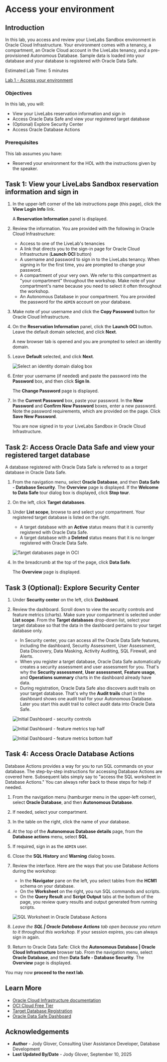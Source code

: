 # Access your environment

## Introduction

In this lab, you access and review your LiveLabs Sandbox environment in Oracle Cloud Infrastructure. Your environment comes with a tenancy, a compartment, an Oracle Cloud account in the LiveLabs tenancy, and a pre-provisioned Autonomous Database. Sample data is loaded into your database and your database is registered with Oracle Data Safe.

Estimated Lab Time: 5 minutes

[Lab 1 - Access your environment](videohub:1_z0wftp16)

### Objectives

In this lab, you will:

- View your LiveLabs reservation information and sign in
- Access Oracle Data Safe and view your registered target database
- (Optional) Explore Security Center
- Access Oracle Database Actions


### Prerequisites

This lab assumes you have:

- Reserved your environment for the HOL with the instructions given by the speaker.


## Task 1: View your LiveLabs Sandbox reservation information and sign in

1. In the upper-left corner of the lab instructions page (this page), click the **View Login Info** link. 

    A **Reservation Information** panel is displayed.

2. Review the information. You are provided with the following in Oracle Cloud Infrastructure:

    - Access to one of the LiveLab's tenancies
    - A link that directs you to the sign-in page for Oracle Cloud Infrastructure (**Launch OCI** button)
    - A username and password to sign in to the LiveLabs tenancy. When signing in for the first time, you are prompted to change your password.
    - A compartment of your very own. We refer to this compartment as "your compartment" throughout the workshop. Make note of your compartment's name because you need to select it often throughout the workshop.
    - An Autonomous Database in your compartment. You are provided the password for the `ADMIN` account on your database.

3. Make note of your username and click the **Copy Password** button for Oracle Cloud Infrastructure.

4. On the **Reservation Information** panel, click the **Launch OCI** button. Leave the default domain selected, and click **Next**.

    A new browser tab is opened and you are prompted to select an identity domain.

5. Leave **Default** selected, and click **Next**.

    ![Select an identity domain dialog box](images/sign-in-dialog.png "Select an identity domain dialog box")

6. Enter your username (if needed) and paste the password into the **Password** box, and then click **Sign In**.

    The **Change Password** page is displayed.

7. In the **Current Password** box, paste your password. In the **New Password** and **Confirm New Password** boxes, enter a new password. Note the password requirements, which are provided on the page. Click **Save New Password**.

    You are now signed in to your LiveLabs Sandbox in Oracle Cloud Infrastructure.


## Task 2: Access Oracle Data Safe and view your registered target database

A database registered with Oracle Data Safe is referred to as a *target* database in Oracle Data Safe.

1. From the navigation menu, select **Oracle Database**, and then **Data Safe - Database Security**. The **Overview** page is displayed. If the **Welcome to Data Safe** tour dialog box is displayed, click **Stop tour**.

2. On the left, click **Target databases**.

3. Under **List scope**, browse to and select your compartment. Your registered target database is listed on the right.

    - A target database with an **Active** status means that it is currently registered with Oracle Data Safe.
    - A target database with a **Deleted** status means that it is no longer registered with Oracle Data Safe.

    ![Target databases page in OCI](images/target-databases-page-oci.png "Target databases page in OCI")

4. In the breadcrumb at the top of the page, click **Data Safe**.

    The **Overview** page is displayed.


## Task 3 (Optional): Explore Security Center

1. Under **Security center** on the left, click **Dashboard**.

2. Review the dashboard. Scroll down to view the security controls and feature metrics (charts). Make sure your compartment is selected under **List scope**. From the **Target databases** drop-down list, select your target database so that the data in the dashboard pertains to your target database only.

    - In Security center, you can access all the Oracle Data Safe features, including the dashboard, Security Assessment, User Assessment, Data Discovery, Data Masking, Activity Auditing, SQL Firewall, and Alerts.
    - When you register a target database, Oracle Data Safe automatically creates a security assessment and user assessment for you. That's why the **Security assessment**, **User assessment**, **Feature usage**, and **Operations summary** charts in the dashboard already have data.
    - During registration, Oracle Data Safe also discovers audit trails on your target database. That's why the **Audit trails** chart in the dashboard shows one audit trail for your Autonomous Database. Later you start this audit trail to collect audit data into Oracle Data Safe.

    ![Initial Dashboard - security controls](images/dashboard-security-controls.png "Initial Dashboard - security controls")

    ![Initial Dashboard - feature metrics top half](images/feature-metrics-top-half.png "Initial Dashboard - feature metrics top half")

    ![Initial Dashboard - feature metrics bottom half](images/feature-metrics-bottom-half.png "Initial Dashboard - feature metrics bottom half")


## Task 4: Access Oracle Database Actions

Database Actions provides a way for you to run SQL commands on your database. The step-by-step instructions for accessing Database Actions are covered here. Subsequent labs simply say to "access the SQL worksheet in Database Actions." You can always refer back to these steps for help if needed.

1. From the navigation menu (hamburger menu in the upper-left corner), select **Oracle Database**, and then **Autonomous Database**. 

2. If needed, select your compartment.

3. In the table on the right, click the name of your database.

4. At the top of the **Autonomous Database details** page, from the **Database actions** menu, select **SQL**.

5. If required, sign in as the `ADMIN` user. 

6. Close the **SQL History** and **Warning** dialog boxes.

7. Review the interface. Here are the ways that you use Database Actions during the workshop:

    - In the **Navigator** pane on the left, you select tables from the **HCM1** schema on your database.
    - On the **Worksheet** on the right, you run SQL commands and scripts.
    - On the **Query Result** and **Script Output** tabs at the bottom of the page, you review query results and output generated from running scripts.

    ![SQL Worksheet in Oracle Database Actions](images/database-actions.png "SQL Worksheet in Oracle Database Actions")

8. *Leave the **SQL | Oracle Database Actions** tab open because you return to it throughout this workshop.* If your session expires, you can always sign in again. 

9. Return to Oracle Data Safe: Click the **Autonomous Database | Oracle Cloud Infrastructure** browser tab. From the navigation menu, select **Oracle Database**, and then **Data Safe - Database Security**. The **Overview** page is displayed.


You may now **proceed to the next lab**.

## Learn More

- [Oracle Cloud Infrastructure documentation](https://docs.oracle.com/iaas/Content/home.htm)
- [OCI Cloud Free Tier](https://www.oracle.com/cloud/free/)
- [Target Database Registration](https://www.oracle.com/pls/topic/lookup?ctx=en/cloud/paas/data-safe&id=ADMDS-GUID-B5F255A7-07DD-4731-9FA5-668F7DD51AA6)
- [Oracle Data Safe Dashboard](https://www.oracle.com/pls/topic/lookup?ctx=en/cloud/paas/data-safe&id=ADMDS-GUID-B4D784B8-F3F7-4020-891D-49D709B9A302)



## Acknowledgements

- **Author** - Jody Glover, Consulting User Assistance Developer, Database Development
- **Last Updated By/Date** - Jody Glover, September 10, 2025
